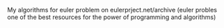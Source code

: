 My algorithms for euler problem on eulerprject.net/archive (euler probles one of the best resources for the power of programming and algorithms) 
